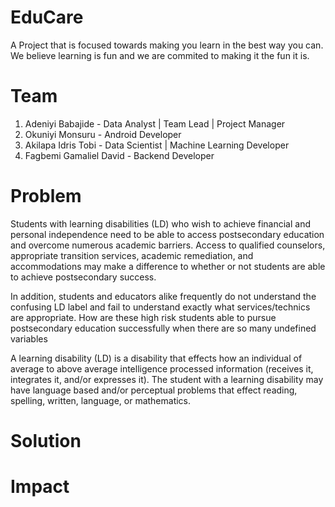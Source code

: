 # EduCare
A Project that is focused towards making you learn in the best way you can. We believe learning is fun and we are commited to making it the fun it is.

# Team 
1. Adeniyi Babajide - Data Analyst | Team Lead | Project Manager
2. Okuniyi Monsuru - Android Developer
3. Akilapa Idris Tobi - Data Scientist | Machine Learning Developer
4. Fagbemi Gamaliel David - Backend Developer

# Problem
Students with learning disabilities (LD) who wish to achieve financial and personal
independence need to be able to access postsecondary education and overcome numerous academic barriers. Access to qualified counselors, appropriate transition services, academic remediation, and accommodations may make a difference to whether or not students are able to
achieve postsecondary success.

In addition, students and educators alike frequently
do not understand the confusing LD label and fail to understand exactly what services/technics are appropriate. How are these high risk students able to pursue postsecondary education successfully when there are so many undefined variables

A learning disability (LD) is a disability that effects how an individual of average to above average intelligence processed information (receives it, integrates it, and/or
expresses it). The student with a learning disability may have language based and/or perceptual problems that effect reading, spelling, written, language, or mathematics. 

# Solution

# Impact
